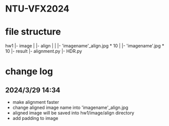 # NTU-VFX2024

# file structure
hw1
|- image
| |- align
| | |- 'imagename'_align.jpg * 10
| |- 'imagename'.jpg * 10
|- result
|- alignment.py
|- HDR.py


# change log
## 2024/3/29 14:34
- make alignment faster
- change aligned image name into 'imagename'_align.jpg
- aligned image will be saved into hw1/image/align directory 
- add padding to image
